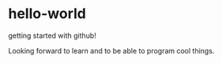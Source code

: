# hello-world

getting started with github!

Looking forward to learn and to be able to program cool things.

